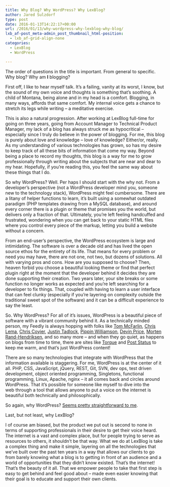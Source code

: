 ```yaml
---
title: Why Blog? Why WordPress? Why LexBlog?
author: Jared Sulzdorf
type: post
date: 2016-01-13T14:22:17+00:00
url: /2016/01/13/why-wordpress-why-lexblog-why-blog/
lxb_af-post_meta-admin_post_thumbnail_html-position:
  - lxb_af-grid-align-none
categories:
  - LexBlog
  - WordPress

---
```

 

The order of questions in the title is important. From general to specific. Why blog? Why am **I** blogging?

First off, I like to hear myself talk. It&#8217;s a failing, vanity at its worst, I know, but the sound of my own voice and thoughts is something that&#8217;s soothing. A child of Montana, being alone and in my head is a comfort. Blogging, in many ways, affords that same comfort. My internal voice gets a chance to stretch its legs while writing &#8211; a meditative exercise.

This is also a natural progression. After working at LexBlog full-time for going on three years, going from Account Manager to Technical Product Manager, my lack of a blog has always struck me as hypocritical &#8211; especially since I truly do believe in the power of blogging. For me, this blog is&nbsp;purely about love and knowledge &#8211; love of knowledge? Either/or, really. As my understanding of various technologies has grown, so has my desire to keep track of all these bits of information that come my way. Beyond being a place to record my thoughts, this blog is a way for me to grow professionally through writing about the subjects that are near and dear to my hear. Hopefully, if you&#8217;re reading this, you feel the same way about these things that I do.

<!--more-->

So why WordPress? Well. Per haps I should start with the why not. From a developer&#8217;s perspective (not a WordPress developer mind you, someone new to the technology stack), WordPress might feel cumbersome. There are a litany of helper functions to learn, it&#8217;s built using a somewhat outdated paradigm (PHP templates drawing from a MySQL database), and around every corner there is a plugin or theme that promises you the world, but delivers only a fraction of that. Ultimately, you&#8217;re left feeling handcuffed and frustrated, wondering when you can get back to your static HTML files where you control every piece of the markup, letting you build a website without a concern.

From an end-user&#8217;s perspective, the WordPress ecosystem is large and intimidating. The software is over a decade old and has lived the open source ethos for the entirety of its life. That means for every problem or need you may have, there are not one, not two, but dozens of solutions. All with varying pros and cons. How are you supposed to choose? Then, heaven forbid you choose a beautiful looking theme or find that perfect plugin right at the moment that the developer behind it decides they are done supporting their creation. Two years later, your site breaks or some function no longer works as expected and you&#8217;re left searching for a developer to fix things. That, coupled with having to learn a user interface that can feel clunky (especially if you&#8217;re layering on complexity outside the traditional sweet spot of the software) and it can be a difficult experience to say the least.

So. Why WordPress? For all of it&#8217;s issues, WordPress is a beautiful piece of software with a vibrant community behind it. As a technically minded person, my Feedly is always hopping with folks like [Tom McFarlin][1], [Chris Lema][2], [Chris Coyier][3], [Justin Tadlock][4], [Pippin Williamson][5], [Devin Price][6], [Morten Rand-Hendriksen][7], and so many more &#8211; and when they go quiet, as happens on blogs from time to time, there are sites like [Torque][8] and [Post Status][9] to keep me warm, and that&#8217;s just WordPress content!

There are so many technologies that integrate with WordPress that the information available is staggering. For me, WordPress is at the center of it all. PHP, CSS, JavaScript, jQuery, REST, Git, SVN, dev ops, test driven development, object oriented programming, Singletons, functional programming, Linux, Apache, nginx &#8211; it all comes back and circles around WordPress. That it&#8217;s possible for someone like myself to&nbsp;dive into the web&nbsp;through a tool that allows anyone&nbsp;to put a&nbsp;voice on the internet is beautiful both technically and philosophically.

So again, why WordPress?&nbsp;[Seems pretty straightforward to me][10].

Last, but not least, why LexBlog?

I of course am biased, but the product we put out is second to none in terms of supporting professionals in their desire to get their voice heard. The internet is a vast and complex place, but for people trying to serve as resources to others, it shouldn&#8217;t be that way. What we do at LexBlog is take a complex thing and make it simple, layering on all the technologies that we&#8217;ve built over the past ten years in a way that allows our clients to go from barely knowing what a blog is to getting in front of an&nbsp;audience and a world of opportunities that they didn&#8217;t know existed. That&#8217;s the internet! That&#8217;s the beauty of it all. That we empower people to take that first step is easy to get behind and feel good about &#8211; made even easier knowing that their goal is to educate and support their own clients.

 [1]: https://tommcfarlin.com/
 [2]: http://chrislema.com/
 [3]: https://css-tricks.com/
 [4]: http://justintadlock.com/
 [5]: https://pippinsplugins.com/blog/
 [6]: http://wptheming.com/
 [7]: http://mor10.com/
 [8]: http://torquemag.io/
 [9]: https://poststatus.com/
 [10]: http://premium.wpmudev.org/blog/wordpress-stats/